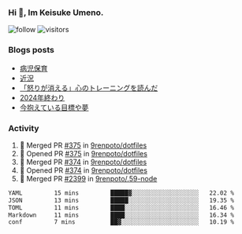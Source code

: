 ### Hi 👋, Im Keisuke Umeno.

<!--
**9renpoto/9renpoto** is a ✨ _special_ ✨ repository because its `README.md` (this file) appears on your GitHub profile.

Here are some ideas to get you started:

- 🔭 I’m currently working on ...
- 🌱 I’m currently learning ...
- 👯 I’m looking to collaborate on ...
- 🤔 I’m looking for help with ...
- 💬 Ask me about ...
- 📫 How to reach me: ...
- 😄 Pronouns: ...
- ⚡ Fun fact: ...
-->

![follow](https://img.shields.io/github/followers/9renpoto?label=Follow&style=social)
![visitors](https://komarev.com/ghpvc/?username=9renpoto&label=Profile%20views&color=0e75b6&style=flat)

### Blogs posts

<!-- BLOG-POST-LIST:START -->
- [病児保育](https://9renpoto.win/entry/2025/09/25/childcare_for_sick_children)
- [近況](https://9renpoto.win/entry/2025/04/05/current_status)
- [「怒りが消える」心のトレーニングを読んだ](https://9renpoto.win/entry/2025/02/01/anger-management)
- [2024年終わり](https://9renpoto.win/entry/2024/12/31/2024-end)
- [今抱えている目標や夢](https://9renpoto.win/entry/2024/12/02/objective)
<!-- BLOG-POST-LIST:END -->

### Activity

<!--START_SECTION:activity-->
1. 🎉 Merged PR [#375](https://github.com/9renpoto/dotfiles/pull/375) in [9renpoto/dotfiles](https://github.com/9renpoto/dotfiles)
2. 💪 Opened PR [#375](https://github.com/9renpoto/dotfiles/pull/375) in [9renpoto/dotfiles](https://github.com/9renpoto/dotfiles)
3. 🎉 Merged PR [#374](https://github.com/9renpoto/dotfiles/pull/374) in [9renpoto/dotfiles](https://github.com/9renpoto/dotfiles)
4. 💪 Opened PR [#374](https://github.com/9renpoto/dotfiles/pull/374) in [9renpoto/dotfiles](https://github.com/9renpoto/dotfiles)
5. 🎉 Merged PR [#2399](https://github.com/9renpoto/.59-node/pull/2399) in [9renpoto/.59-node](https://github.com/9renpoto/.59-node)
<!--END_SECTION:activity-->

<!--START_SECTION:waka-->

```txt
YAML         15 mins         █████▓░░░░░░░░░░░░░░░░░░░   22.02 %
JSON         13 mins         █████░░░░░░░░░░░░░░░░░░░░   19.35 %
TOML         11 mins         ████░░░░░░░░░░░░░░░░░░░░░   16.46 %
Markdown     11 mins         ████░░░░░░░░░░░░░░░░░░░░░   16.34 %
conf         7 mins          ██▓░░░░░░░░░░░░░░░░░░░░░░   10.19 %
```

<!--END_SECTION:waka-->
